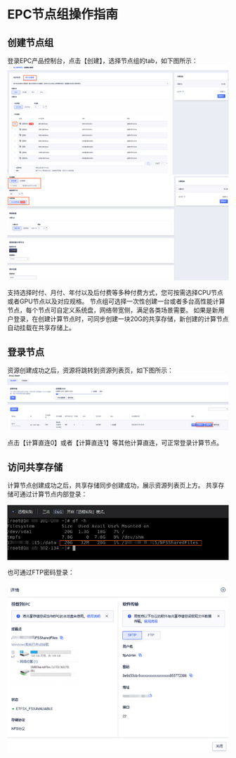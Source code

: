 # EPC节点组操作指南

## 创建节点组
登录EPC产品控制台，点击【创建】，选择节点组的tab，如下图所示：
![image](/images/EPC3.0/createnode1.png)
![image](/images/EPC3.0/createnode2.png)

支持选择时付、月付、年付以及后付费等多种付费方式，您可按需选择CPU节点或者GPU节点以及对应规格。
节点组可选择一次性创建一台或者多台高性能计算节点，每个节点可自定义系统盘，网络带宽侧，满足各类场景需要。
如果是新用户登录，在创建计算节点时，可同步创建一块20G的共享存储，新创建的计算节点自动挂载在共享存储上。

## 登录节点
资源创建成功之后，资源将跳转到资源列表页，如下图所示：
![image](/images/EPC3.0/list01.png)

点击【计算直连0】或者【计算直连1】等其他计算直连，可正常登录计算节点。



## 访问共享存储

计算节点创建成功之后，共享存储同步创建成功，展示资源列表页上方。
共享存储可通过计算节点内部登录：

![image](/images/EPC3.0/FSx02.png)

也可通过FTP密码登录：

![image](/images/EPC3.0/FSx01.png)



